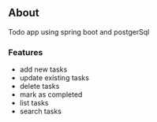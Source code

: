 ## About
Todo app using spring boot and postgerSql 

### Features
- add new tasks
- update existing tasks
- delete tasks
- mark as completed
- list tasks
- search tasks

